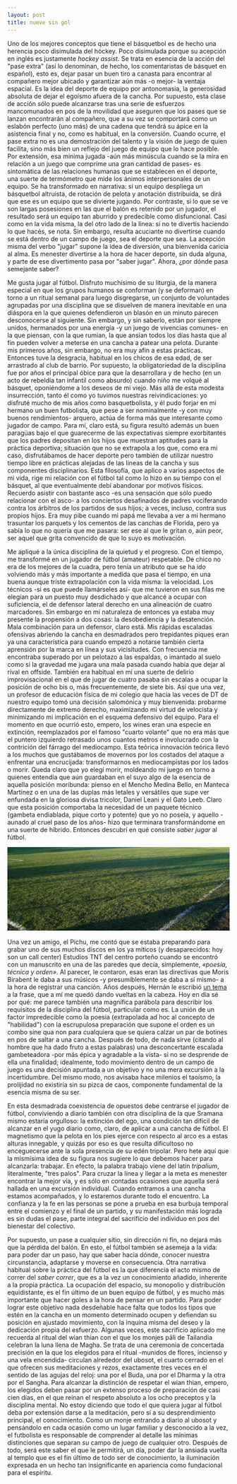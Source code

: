 ```yaml
---
layout: post
title: nueve sin gol
---
```


Uno de los mejores conceptos que tiene el básquetbol es de hecho una herencia poco disimulada del hóckey. Poco disimulada porque su acepción en inglés es justamente *hockey assist*. Se trata en esencia de la acción del "pase extra" (así lo denominan, de hecho, los comentaristas de básquet en español), esto es, dejar pasar un buen tiro a canasta para encontrar al compañero mejor ubicado y garantizar aún más -o mejor- la ventaja espacial. Es la idea del deporte de equipo por antonomasia, la generosidad absoluta de dejar el egoísmo afuera de la cancha. Por supuesto, esta clase de acción sólo puede alcanzarse tras una serie de esfuerzos mancomunados en pos de la movilidad que aseguren que los pases que se lanzan encontrarán al compañero, que a su vez se comportará como un eslabón perfecto (uno más) de una cadena que tendrá su ápice en la asistencia final y no, como es habitual, en la conversión. Cuando ocurre, el pase extra no es una demostración del talento y la visión de juego de quien facilita, sino más bien un reflejo del juego de equipo que lo hace posible. Por extensión, esa mínima jugada -aún más minúscula cuando se la mira en relación a un juego que comprime una gran cantidad de pases- es sintomática de las relaciones humanas que se establecen en el deporte, una suerte de termómetro que mide los ánimos interpersonales de un equipo. Se ha transformado en narrativa: si un equipo despliega un básquetbol altruista, de rotación de pelota y anotación distribuida, se dirá que ese es un equipo que se divierte jugando. Por contraste, si lo que se ve son largas posesiones en las que el balón es retenido por un jugador, el resultado será un equipo tan aburrido y predecible como disfuncional. Casi como en la vida misma, la del otro lado de la línea: si no te divertís haciendo lo que hacés, se nota. Sin embargo, resulta acuciante no divertirse cuando se está dentro de un campo de juego, sea el deporte que sea. La acepción misma del verbo "jugar" supone la idea de diversión, una bienvenida caricia al alma. Es menester divertirse a la hora de hacer deporte, sin duda alguna, y parte de ese divertimento pasa por "saber jugar". Ahora, ¿por dónde pasa semejante saber?

Me gusta jugar al fútbol. Disfruto muchísimo de su liturgia, de la manera especial en que los grupos humanos se conforman (y se deforman) en torno a un ritual semanal para luego disgregarse, un conjunto de voluntades agrupadas por una disciplina que se disuelven de manera inevitable en una diáspora en la que quienes defendieron un blasón en un minuto parecen desconocerse al siguiente. Sin embargo, y sin saberlo, están por siempre unidos, hermanados por una energía -y un juego de vivencias comunes- en la que piensan, con la que rumian, la que ansían todos los días hasta que al fin pueden volver a meterse en una cancha a patear una pelota. Durante mis primeros años, sin embargo, no era muy afín a estas prácticas. Entonces tuve la desgracia, habitual en los chicos de esa edad, de ser arrastrado al club de barrio. Por supuesto, la obligatoriedad de la disciplina fue por años el principal óbice para que la desarrollara y de hecho (en un acto de rebeldía tan infantil como absurdo) cuando niño me volqué al básquet, oponiéndome a los deseos de mi viejo. Más allá de esta modesta insurrección, tanto él como yo tuvimos nuestras reivindicaciones: yo disfruté mucho de mis años como basquetbolista, y él pudo forjar en mi hermano un buen futbolista, que pese a ser nominalmente -y con muy buenos rendimientos- arquero, actúa de forma más que interesante como jugador de campo. Para mí, claro está, su figura resultó además un buen paragüas bajo el que guarecerme de las expectativas siempre exorbitantes que los padres depositan en los hijos que muestran aptitudes para la práctica deportiva; situación que no se extrapola a los que, como era mi caso, disfrutábamos de hacer deporte pero también de utilizar nuestro tiempo libre en prácticas alejadas de las líneas de la cancha y sus componentes disciplinarios. Esta filosofía, que aplico a varios aspectos de mi vida, rige mi relación con el fútbol tal como lo hizo en su tiempo con el básquet, al que eventualmente debí abandonar por motivos físicos. Recuerdo asistir con bastante asco -es una sensación que sólo puedo relacionar con el asco- a los conciertos desafinados de padres vociferando contra los árbitros de los partidos de sus hijos; a veces, incluso, contra sus propios hijos. Era muy pibe cuando mi papá me llevaba a ver a mi hermano trasuntar los parquets y los cementos de las canchas de Florida, pero ya sabía lo que no quería que me pasara: ser ese al que le gritan o, aún peor, ser aquel que grita convencido de que lo suyo es motivación.

Me apliqué a la única disciplina de la quietud y el progreso. Con el tiempo, me transformé en un jugador de fútbol (amateur) respetable. De chico no era de los mejores de la cuadra, pero tenía un atributo que se ha ido volviendo más y más importante a medida que pasa el tiempo, en una buena aunque triste extrapolación con la vida misma: la velocidad. Los técnicos -si es que puede llamárseles así- que me tuvieron en sus filas me elegían para un puesto muy desdichado y que alcancé a ocupar con suficiencia, el de defensor lateral derecho en una alineación de cuatro marcadores. Sin embargo en mi naturaleza de entonces ya estaba muy presente la propensión a dos cosas: la desobediencia y la desatención. Mala combinación para un defensor, claro está. Mis rápidas escaladas ofensivas abriendo la cancha en desmadrados pero trepidantes piques eran ya una característica para cuando empezó a notarse también cierta aprensión por la marca en línea y sus vicisitudes. Con frecuencia me encontraba superado por un pelotazo a las espaldas, o imantado al suelo como si la gravedad me jugara una mala pasada cuando había que dejar al rival en offside. También era habitual en mí una suerte de delirio improvisacional en el que de jugar de cuatro pasaba sin escalas a ocupar la posición de ocho bis o, más frecuentemente, de siete bis. Así que una vez, un profesor de educación física de mi colegio que hacía las veces de DT de nuestro equipo tomó una decisión salomónica y muy bienvenida: probarme directamente de extremo derecho, maximizando mi virtud de velocista y minimizando mi implicación en el esquema defensivo del equipo. Para el momento en que ocurrió esto, empero, los wines eran una especie en extinción, reemplazados por el famoso "cuarto volante" que no era más que el puntero izquierdo retrasado unos cuantos metros e involucrado con la contrición del fárrago del mediocampo. Esta teórica innovación teórica llevó a los muchos que gustábamos de movernos por los costados del ataque a enfrentar una encrucijada: transformarnos en mediocampistas por los lados o morir. Queda claro que yo elegí morir, moldeando mi juego en torno a quienes entendía que aún guardaban en el suyo algo de la esencia de aquella posición moribunda: pienso en el Mencho Medina Bello, en Manteca Martínez o en una de las duplas más letales y versátiles que supe ver enfundada en la gloriosa divisa tricolor, Daniel Leani y el Gato Leeb. Claro que esta posición comportaba la necesidad de un paquete técnico (gambeta endiablada, pique corto y potente) que yo no poseía, y aquello -aunado al cruel paso de los años- hizo que terminara transformándome en una suerte de híbrido. Entonces descubrí en qué consiste *saber jugar* al fútbol.

![alt text](https://raw.githubusercontent.com/irigoin/irigoin.github.io/master/images/cancha.jpg "Verde no-césped")

Una vez un amigo, el Pichu, me contó que se estaba preparando para grabar uno de sus muchos discos en los ya míticos (y desaparecidos: hoy son un call center) Estudios TNT del centro porteño cuando se encontró con un manuscrito en una de las paredes que decía, simplemente, *«poesía, técnica y orden»*. Al parecer, le contaron, esas eran las directivas que Moris Birabent le daba a sus músicos -y presumiblemente se daba a sí mismo- a la hora de registrar una canción. Años después, Hernán le escribió [un tema](http://compasma.bandcamp.com/track/poes-a-t-cnica-y-orden) a la frase, que a mí me quedó dando vueltas en la cabeza. Hoy en día sé por qué: me parece también una magnífica parábola para describir los requisitos de la disciplina del fútbol, particular como es. La unión de un factor impredecible como la poesía (extrapolada ad hoc al concepto de "habilidad") con la escrupulosa preparación que supone el orden es un combo sine qua non para cualquiera que se quiera calzar un par de botines en pos de saltar a una cancha. Después de todo, de nada sirve (citando al hombre que ha dado fruto a estas palabras) una desconcertante escalada gambeteadora -por más épica y agradable a la vista- si no se desprende de ella una finalidad; idealmente, todo movimiento dentro de un campo de juego es una decisión apuntada a un objetivo y no una mera excursión a la incertidumbre. Del mismo modo, nos avisaba hace milenios el taoísmo, la prolijidad no existiría sin su pizca de caos, componente fundamental de la esencia misma de su ser.

En esta desmadrada coexistencia de opuestos debe centrarse el jugador de fútbol, conviviendo a diario también con otra disciplina de la que Sramana mismo estaría orgulloso: la extinción del ego, una condición tan difícil de alcanzar en el yugo diario como, claro, de aplicar a una cancha de fútbol. El magnetismo que la pelota en los pies ejerce con respecto al arco es a estas alturas innegable, y quizás por eso es que resulta dificultoso no enceguecerse ante la sola presencia de su edén tripolar. Pero hete aquí que la mismísima idea de su figura nos sugiere lo que debemos hacer para alcanzarla: trabajar. En efecto, la palabra trabajo viene del latín *tripalium*, literalmente, "tres palos". Para cruzar la línea y llegar a la meta es menester encontrar la mejor vía, y es sólo en contadas ocasiones que aquella será hallada en una excursión individual. Cuando entramos a una cancha estamos acompañados, y lo estaremos durante todo el encuentro. La confianza y la fe en las personas se pone a prueba en esa burbuja temporal entre el comienzo y el final de un partido, y su manifestación más lograda es sin dudas el pase, parte integral del sacrificio del individuo en pos del bienestar del colectivo.

Por supuesto, un pase a cualquier sitio, sin dirección ni fin, no dejará más que la pérdida del balón. En esto, el fútbol también se asemeja a la vida: para poder dar un paso, hay que saber hacia dónde, conocer nuestra circunstancia, adaptarse y moverse en consecuencia. Otra narrativa habitual sobre la práctica del fútbol es la que diferencia el acto mismo de correr del *saber correr*, que es a la vez un conocimiento añadido, inherente a la propia práctica. La ocupación del espacio, su monopolio y distribución equidistante, es el fin último de un buen equipo de fútbol, y es mucho más importante que hacer goles a la hora de pensar en un partido. Para poder lograr este objetivo nada desdeñable hace falta que todos los tipos que estén en la cancha en un momento determinado ocupen y defiendan su posición en ajustado movimiento, con la inquina misma del deseo y la dedicación propia del esfuerzo. Algunas veces, este sacrificio aplicado me recuerda al ritual del wian thian con el que los monjes pāli de Tailandia celebran la luna llena de Magha. Se trata de una ceremonia de concertada precisión en la que los elegidos para el ritual -munidos de flores, incienso y una vela encendida- circulan alrededor del ubosot, el cuarto cerrado en el que ofrecen sus meditaciones y rezos, exactamente tres veces en el sentido de las agujas del reloj: una por el Buda, una por el Dharma y la otra por el Sangha. Para alcanzar la distinción de respetar el wian thian, empero, los elegidos deben pasar por un extenso proceso de preparación de casi cien días, en el que reinan el respeto absoluto a los ocho preceptos y la disciplina mental. No estoy diciendo que todo el que quiera jugar al fútbol deba por extensión darse a la meditación, pero sí a su desprendimiento principal, el conocimiento. Como un monje entrando a diario al ubosot y pensándolo en cada ocasión como un lugar familiar y desconocido a la vez, el futbolista es responsable de comprender al detalle las mínimas distinciones que separan *su* campo de juego de cualquier otro. Después de todo, será este saber el que le permitirá, un día, poder dar la ansiada vuelta al templo que es el fin último de todo ser de conocimiento, la iluminación expresada en un hecho tan insignificante en apariencia como fundacional para el espíritu.

